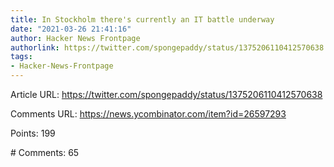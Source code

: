 ```yaml
---
title: In Stockholm there's currently an IT battle underway
date: "2021-03-26 21:41:16"
author: Hacker News Frontpage
authorlink: https://twitter.com/spongepaddy/status/1375206110412570638
tags:
- Hacker-News-Frontpage
---
```


<p>Article URL: <a href="https://twitter.com/spongepaddy/status/1375206110412570638">https://twitter.com/spongepaddy/status/1375206110412570638</a></p>
<p>Comments URL: <a href="https://news.ycombinator.com/item?id=26597293">https://news.ycombinator.com/item?id=26597293</a></p>
<p>Points: 199</p>
<p># Comments: 65</p>
